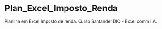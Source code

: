 # Plan_Excel_Imposto_Renda
Planilha em Excel Imposto de renda.
Curso Santander DIO - Excel comm I.A.
